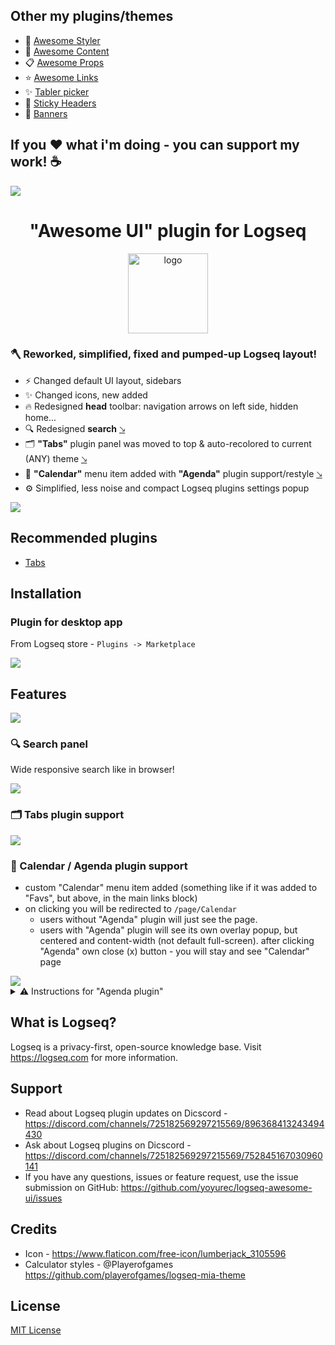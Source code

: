 ## Other my plugins/themes
* 🎨 [Awesome Styler](https://github.com/yoyurec/logseq-awesome-styler)
* 📝 [Awesome Content](https://github.com/yoyurec/logseq-awesome-content)
* 📋 [Awesome Props](https://github.com/yoyurec/logseq-awesome-props)
* ⭐ [Awesome Links](https://github.com/yoyurec/logseq-awesome-links)
* ✨ [Tabler picker](https://github.com/yoyurec/logseq-tabler-picker)
* 📌 [Sticky Headers](https://github.com/yoyurec/logseq-sticky-headers)
* 📰 [Banners](https://github.com/yoyurec/logseq-banners-plugin)


## If you ❤ what i'm doing - you can support my work! ☕

<a href="https://www.buymeacoffee.com/yoyurec"><img src="https://img.buymeacoffee.com/button-api/?text=Buy me a coffee&emoji=&slug=yoyurec&button_colour=FFDD00&font_colour=000000&font_family=Lato&outline_colour=000000&coffee_colour=ffffff" /></a>

<h1 align="center">"Awesome UI" plugin for Logseq</h1>
<p align="center">
    <a href="https://github.com/yoyurec/logseq-awesome-ui">
        <img src="https://github.com/yoyurec/logseq-awesome-ui/raw/main/icon.png" alt="logo" width="128" height="128" />
    </a>
</p>

### 🪓 Reworked, simplified, fixed and pumped-up Logseq layout!

* ⚡ Changed default UI layout, sidebars
* ✨ Changed icons, new added
* 🔥 Redesigned **head** toolbar: navigation arrows on left side, hidden home...
* 🔍 Redesigned **search** <a href="#-search-panel">🡖</a>
* 🗂 **"Tabs"** plugin panel was moved to top & auto-recolored to current (ANY) theme <a href="#-tabs-plugin">🡖</a>
* 📅 **"Calendar"** menu item added with **"Agenda"** plugin support/restyle <a href="#-calendar--agenda-plugin-support">🡖</a>
* ⚙ Simplified, less noise and compact Logseq plugins settings popup

![](https://github.com//yoyurec/logseq-awesome-ui/raw/main/screenshots/scr.png)

## Recommended plugins
* [Tabs](https://github.com/pengx17/logseq-plugin-tabs)

## Installation

### Plugin for desktop app

From Logseq store - `Plugins -> Marketplace`

![](https://github.com//yoyurec/logseq-awesome-ui/raw/main/screenshots/market.png)

## Features
![](https://github.com//yoyurec/logseq-awesome-ui/raw/main/screenshots/settings-features.png)

### 🔍 Search panel

Wide responsive search like in browser!

<img src="https://github.com//yoyurec/logseq-awesome-ui/raw/main/screenshots/search.png">

### 🗂 Tabs plugin support

<img src="https://github.com//yoyurec/logseq-awesome-ui/raw/main/screenshots/tabs.png">

### 📅 Calendar / Agenda plugin support

* custom "Calendar" menu item added (something like if it was added to "Favs", but above, in the main links block)
* on clicking you will be redirected to `/page/Calendar`
  * users without "Agenda" plugin will just see the page.
  * users with "Agenda" plugin will see its own overlay popup, but centered and content-width (not default full-screen). after clicking "Agenda" own close (x) button - you will stay and see "Calendar" page

<img src="https://github.com//yoyurec/logseq-awesome-ui/raw/main/screenshots/calendar.png">

<details>
  <summary>⚠ Instructions for "Agenda plugin"</summary>

* install Agenda plugin
* go to Agenda settings and set "Home page" - Calendar
* install latest AwesomeUI
* restart Logseq may need
* check that new "Calendar" item appeared in main menu

<img src="https://github.com//yoyurec/logseq-awesome-ui/raw/main/screenshots/agenda-settings.png" width="600">

</details>

## What is Logseq?
Logseq is a privacy-first, open-source knowledge base. Visit https://logseq.com for more information.

## Support
* Read about Logseq plugin updates on Dicscord - https://discord.com/channels/725182569297215569/896368413243494430
* Ask about Logseq plugins on Dicscord - https://discord.com/channels/725182569297215569/752845167030960141
* If you have any questions, issues or feature request, use the issue submission on GitHub: https://github.com/yoyurec/logseq-awesome-ui/issues

## Credits
* Icon - https://www.flaticon.com/free-icon/lumberjack_3105596
* Calculator styles - @Playerofgames https://github.com/playerofgames/logseq-mia-theme

## License

[MIT License](./LICENSE)